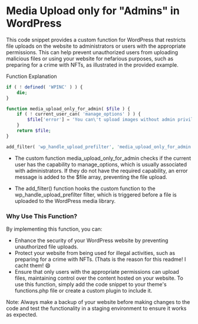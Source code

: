 # Media Upload only for "Admins" in WordPress

This code snippet provides a custom function for WordPress that restricts file uploads on the website to administrators or users with the appropriate permissions. This can help prevent unauthorized users from uploading malicious files or using your website for nefarious purposes, such as preparing for a crime with NFTs, as illustrated in the provided example.

Function Explanation
```php
if ( ! defined( 'WPINC' ) ) {
    die;
}

function media_upload_only_for_admin( $file ) {
    if ( ! current_user_can( 'manage_options' ) ) {
        $file['error'] = 'You can\'t upload images without admin privileges!';
    }
    return $file;
}

add_filter( 'wp_handle_upload_prefilter', 'media_upload_only_for_admin' );
```

- The custom function media_upload_only_for_admin checks if the current user has the capability to manage_options, which is usually associated with administrators. If they do not have the required capability, an error message is added to the $file array, preventing the file upload.

- The add_filter() function hooks the custom function to the wp_handle_upload_prefilter filter, which is triggered before a file is uploaded to the WordPress media library.

### Why Use This Function?
By implementing this function, you can:

- Enhance the security of your WordPress website by preventing unauthorized file uploads.
- Protect your website from being used for illegal activities, such as preparing for a crime with NFTs. (Thats is the reason for this readme! I cacht them! :smile:
- Ensure that only users with the appropriate permissions can upload files, maintaining control over the content hosted on your website.
To use this function, simply add the code snippet to your theme's functions.php file or create a custom plugin to include it.

Note: Always make a backup of your website before making changes to the code and test the functionality in a staging environment to ensure it works as expected.



